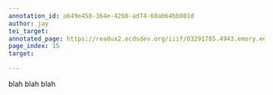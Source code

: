 ```yaml
---
annotation_id: a649e458-364e-42b8-ad74-60ab64bb801d
author: jay
tei_target: 
annotated_page: https://readux2.ecdsdev.org/iiif/03291785.4943.emory.edu/canvas/03291785.4943.emory.edu$16
page_index: 15
target: 

---
```

<p>blah blah blah</p>